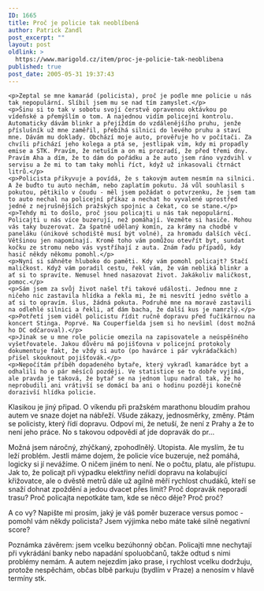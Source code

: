 ```yaml
---
ID: 1665
title: Proč je policie tak neoblíbená
author: Patrick Zandl
post_excerpt: ""
layout: post
oldlink: >
  https://www.marigold.cz/item/proc-je-policie-tak-neoblibena
published: true
post_date: 2005-05-31 19:37:43
---
```

	<p>Zeptal se mne kamarád (policista), proč je podle mne policie u nás tak nepopulární. Slíbil jsem mu se nad tím zamyslet.</p>
	<p>Šinu si to tak v sobotu svojí čerstvě opravenou oktávkou po vídeňské a přemýšlím o tom. A najednou vidím policejní kontrolu. Automaticky dávám blinkr a přejíždím do vzdálenějšího pruhu, jenže příslušník už mne zaměřil, přebíhá silnici do levého pruhu a staví mne. Dávám mu doklady. Obchází moje auto, prověřuje ho v počítači. Za chvíli přichází jeho kolega a ptá se, jestlipak vím, kdy mi propadly emise a STK. Pravím, že netuším a on mi prozradí, že před třemi dny. Pravím Aha a dím, že to dám do pořádku a že auto jsem ráno vyzdvihl v servisu a že mi to tam taky mohli říct, když už inkasovali čtrnáct litrů.</p>
	<p>Policista přikyvuje a povídá, že s takovým autem nesmím na silnici. A že buďto tu auto nechám, nebo zaplatím pokutu. Já vůl souhlasil s pokutou, pětikilo v čoudu - měl jsem požádat o potvrzenku, že jsem tam to auto nechal na policejní příkaz a nechat ho vyvalené uprostřed jedné z nejrušnějších pražských spojnic a čekat, co se stane.</p>
	<p>Tehdy mi to došlo, proč jsou policajti u nás tak nepopulární. Policajti u nás více buzerují, než pomáhají. Vezměte si hasiče. Mohou vás taky buzerovat. Za špatně udělaný komín, za krámy na chodbě v paneláku (únikové schodiště musí být volné), za hromadu dalších věcí. Většinou jen napomínají. Kromě toho vám pomůžou otevřít byt, sundat kočku ze stromu nebo vás vystříhají z auta. Znám řadu případů, kdy hasič někdy někomu pomohl.</p>
	<p>Nyní si sáhněte hluboko do paměti. Kdy vám pomohl policajt? Stačí maličkost. Když vám poradil cestu, řekl vám, že vám nebliká blinkr a ať si to spravíte. Nemusel hned nasazovat život. Jakákoliv maličkost, pomoc.</p>
	<p>Sám jsem za svůj život našel tři takové události. Jednou mne z ničeho nic zastavila hlídka a řekla mi, že mi nesvítí jedno světlo a ať si to opravím. šlus, žádná pokuta. Podruhé mne na moravě zastavili na odlehlé silnici a řekli, ať dám bacha, že další kus je namrzlý.</p>
	<p>Potřetí jsem viděl policistu řídit ručně dopravu před fučíkárnou na koncert Stinga. Poprvé. Na Couperfielda jsem si ho nevšiml (dost možná ho DC odčaroval).</p>
	<p>Jinak se u mne role policie omezila na zapisovatele a neúspěšného vyšetřovatele. Jakou důvěru má pojišťovna v policejní protokoly dokumentuje fakt, že vždy si auto (po havárce i pár vykrádačkách) přišel skouknout pojišťovák.</p>
	<p>Nepočítám příběh dopadeného bytaře, který vykradl kamarádce byt a odhalili ho o pár měsíců později. Ve statistice se to dobře vyjímá, ale pravda je taková, že bytař se na jednom lupu nadral tak, že ho neprobudili ani vrátivší se domácí ba ani o hodinu později konečně dorazivší hlídka policie. 
Klasikou je jiný připad. O víkendu při pražském marathonu bloudím prahou autem ve snaze dojet na nábřeží. Všude zákazy, jednosměrky, změny. Ptám se policisty, který řídí dopravu. Odpoví mi, že netuší, že není z Prahy a že to není jeho práce. No s takovou odpovědí ať jde dopravák do pr...</p>
	<p>Možná jsem náročný, zhýčkaný, zpohodlnělý. Utopista. Ale myslím, že tu leží problém. Jestli máme dojem, že policie více buzeruje, než pomáhá, logicky si jí nevážíme. O ničem jiném to není. Ne o počtu, platu, ale přístupu. Jak to, že policajt při výpadku elektřiny neřídí dopravu na kolabující křižovatce, ale o dvěstě metrů dále už agilně měří rychlost chudáků, kteří se snaží dohnat zpoždění a jedou dvacet přes limit? Proč dopravák neporadí trasu? Proč policajta nepotkáte tam, kde se něco děje? Proč proč?</p>
	<p>A co vy? Napište mi prosím, jaký je váš poměr buzerace versus pomoc - pomohl vám někdy policista? Jsem výjimka nebo máte také silně negativní score?</p>
	<p>Poznámka závěrem: jsem vcelku bezúhonný občan. Policajti mne nechytají při vykrádání banky nebo napadání spoluobčanů, takže odtud s nimi problémy nemám. A autem nejezdím jako prase, i rychlost vcelku dodržuju, protože nespěchám, občas blbě parkuju (bydlím v Praze) a nenosím v hlavě termíny stk.
</p>